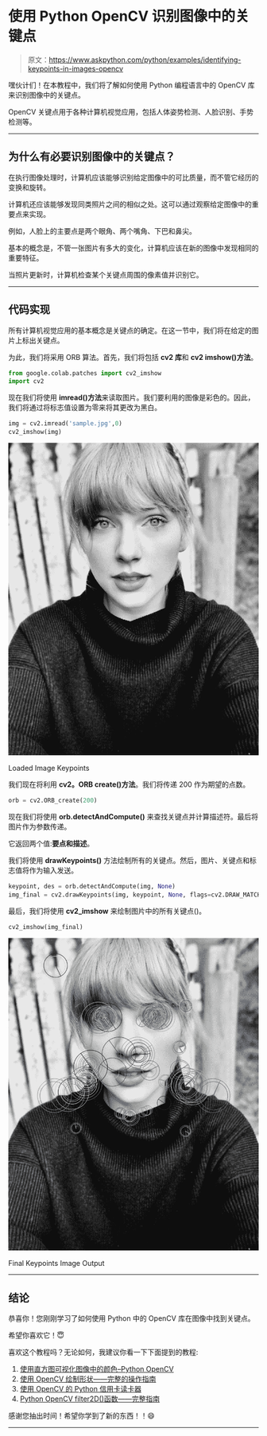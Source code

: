 # 使用 Python OpenCV 识别图像中的关键点

> 原文：<https://www.askpython.com/python/examples/identifying-keypoints-in-images-opencv>

嘿伙计们！在本教程中，我们将了解如何使用 Python 编程语言中的 OpenCV 库来识别图像中的关键点。

OpenCV 关键点用于各种计算机视觉应用，包括人体姿势检测、人脸识别、手势检测等。

* * *

## 为什么有必要识别图像中的关键点？

在执行图像处理时，计算机应该能够识别给定图像中的可比质量，而不管它经历的变换和旋转。

计算机还应该能够发现同类照片之间的相似之处。这可以通过观察给定图像中的重要点来实现。

例如，人脸上的主要点是两个眼角、两个嘴角、下巴和鼻尖。

基本的概念是，不管一张图片有多大的变化，计算机应该在新的图像中发现相同的重要特征。

当照片更新时，计算机检查某个关键点周围的像素值并识别它。

* * *

## 代码实现

所有计算机视觉应用的基本概念是关键点的确定。在这一节中，我们将在给定的图片上标出关键点。

为此，我们将采用 ORB 算法。首先，我们将包括 **cv2 库**和 **cv2 imshow()方法**。

```py
from google.colab.patches import cv2_imshow
import cv2

```

现在我们将使用 **imread()方法**来读取图片。我们要利用的图像是彩色的。因此，我们将通过将标志值设置为零来将其更改为黑白。

```py
img = cv2.imread('sample.jpg',0)
cv2_imshow(img)

```

![Loaded Image Keypoints](img/863ecc8ad028c4acff0d9e67a7690969.png)

Loaded Image Keypoints

我们现在将利用 **cv2。ORB create()方法**。我们将传递 200 作为期望的点数。

```py
orb = cv2.ORB_create(200)

```

现在我们将使用 **orb.detectAndCompute()** 来查找关键点并计算描述符。最后将图片作为参数传递。

它返回两个值:**要点和描述**。

我们将使用 **drawKeypoints()** 方法绘制所有的关键点。然后，图片、关键点和标志值将作为输入发送。

```py
keypoint, des = orb.detectAndCompute(img, None)
img_final = cv2.drawKeypoints(img, keypoint, None, flags=cv2.DRAW_MATCHES_FLAGS_DRAW_RICH_KEYPOINTS)

```

最后，我们将使用 **cv2_imshow** 来绘制图片中的所有关键点()。

```py
cv2_imshow(img_final)

```

![Final Keypoints Image Output](img/49fa4d4cbd1d519a8f452803d0a22762.png)

Final Keypoints Image Output

* * *

## 结论

恭喜你！您刚刚学习了如何使用 Python 中的 OpenCV 库在图像中找到关键点。

希望你喜欢它！😇

喜欢这个教程吗？无论如何，我建议你看一下下面提到的教程:

1.  [使用直方图可视化图像中的颜色–Python OpenCV](https://www.askpython.com/python/visualizing-colors-in-images)
2.  [使用 OpenCV 绘制形状——完整的操作指南](https://www.askpython.com/python/examples/draw-shapes-using-opencv)
3.  [使用 OpenCV 的 Python 信用卡读卡器](https://www.askpython.com/python/examples/opencv-credit-card-reader)
4.  [Python OpenCV filter2D()函数——完整指南](https://www.askpython.com/python-modules/opencv-filter2d)

感谢您抽出时间！希望你学到了新的东西！！😄

* * *